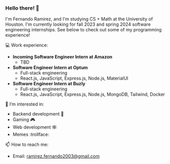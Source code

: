 
### Hello there! 👋

I'm Fernando Ramirez, and I'm studying CS + Math at the University of Houston. I'm currently looking for fall 2023 and spring 2024 software engineering internships. See below to check out some of my programming experience!

💻 Work experience:
  * **Incoming Software Engineer Intern at Amazon**
    * TBD
  * **Software Engineer Intern at Optum**
    * Full-stack engineering
    * React.js, JavaScript, Express.js, Node.js, MaterialUI
  * **Software Engineer Intern at Buzly**
    * Full-stack engineering
    * React.js, JavaScript, Express.js, Node.js, MongoDB, Tailwind, Docker

👀 I’m interested in:
  * Backend development :wrench:
  * Gaming :video_game:
  * Web development :spider_web:
  * Memes :trollface:
 
📫 How to reach me:
  * Email: ramirez.fernando2003@gmail.com
